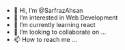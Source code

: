 - 👋 Hi, I’m @SarfrazAhsan
- 👀 I’m interested in Web Development
- 🌱 I’m currently learning react
- 💞️ I’m looking to collaborate on ...
- 📫 How to reach me ...

<!---
SarfrazAhsan/SarfrazAhsan is a ✨ special ✨ repository because its `README.md` (this file) appears on your GitHub profile.
You can click the Preview link to take a look at your changes.
--->
